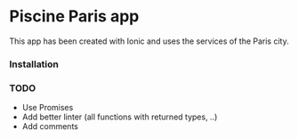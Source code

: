 # Piscine Paris app

This app has been created with Ionic and uses the services of the Paris city.

### Installation

### TODO

* Use Promises
* Add better linter (all functions with returned types, ..)
* Add comments
